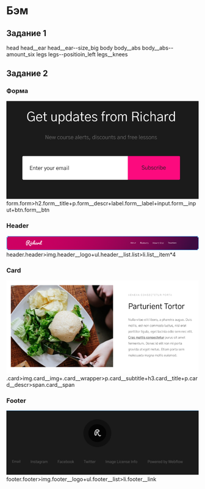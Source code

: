 # Бэм
## Задание 1
head
head__ear
head__ear--size_big
body
body__abs
body__abs--amount_six
legs
legs--positioin_left
legs__knees
## Задание 2
### Форма 
![form](img/form.png)
form.form>h2.form__title+p.form__descr+label.form__label+input.form__input+btn.form__btn
### Header
![header](img/header.png)
header.header>img.header__logo+ul.header__list.list>li.list__item*4
### Card
![card](img/card.png)
.card>img.card__img+.card__wrapper>p.card__subtitle+h3.card__title+p.card__descr>span.card__span
### Footer
![footer](img/footer.png)
footer.footer>img.footer__logo+ul.footer__list>li.footer__link
